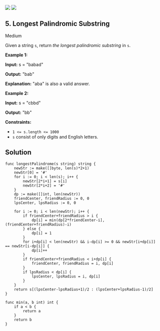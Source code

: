 [![](https://img.shields.io/github/stars/javadev/LeetCode-in-All?label=Stars&style=flat-square)](https://github.com/javadev/LeetCode-in-All)
[![](https://img.shields.io/github/forks/javadev/LeetCode-in-All?label=Fork%20me%20on%20GitHub%20&style=flat-square)](https://github.com/javadev/LeetCode-in-All/fork)

## 5\. Longest Palindromic Substring

Medium

Given a string `s`, return _the longest_ _palindromic_ _substring_ in `s`.

**Example 1:**

**Input:** s = "babad"

**Output:** "bab"

**Explanation:** "aba" is also a valid answer. 

**Example 2:**

**Input:** s = "cbbd"

**Output:** "bb" 

**Constraints:**

*   `1 <= s.length <= 1000`
*   `s` consist of only digits and English letters.

## Solution

```golang
func longestPalindrome(s string) string {
	newStr := make([]byte, len(s)*2+1)
	newStr[0] = '#'
	for i := 0; i < len(s); i++ {
		newStr[2*i+1] = s[i]
		newStr[2*i+2] = '#'
	}
	dp := make([]int, len(newStr))
	friendCenter, friendRadius := 0, 0
	lpsCenter, lpsRadius := 0, 0

	for i := 0; i < len(newStr); i++ {
		if friendCenter+friendRadius > i {
			dp[i] = min(dp[2*friendCenter-i], (friendCenter+friendRadius)-i)
		} else {
			dp[i] = 1
		}
		for i+dp[i] < len(newStr) && i-dp[i] >= 0 && newStr[i+dp[i]] == newStr[i-dp[i]] {
			dp[i]++
		}
		if friendCenter+friendRadius < i+dp[i] {
			friendCenter, friendRadius = i, dp[i]
		}
		if lpsRadius < dp[i] {
			lpsCenter, lpsRadius = i, dp[i]
		}
	}
	return s[(lpsCenter-lpsRadius+1)/2 : (lpsCenter+lpsRadius-1)/2]
}

func min(a, b int) int {
	if a < b {
		return a
	}
	return b
}
```